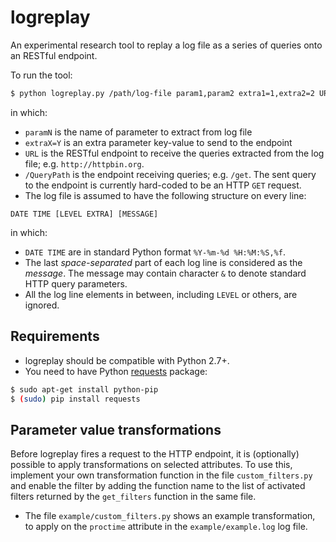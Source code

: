 # logreplay

An experimental research tool to replay a log file as a series of queries onto an RESTful endpoint.

To run the tool:

```bash
$ python logreplay.py /path/log-file param1,param2 extra1=1,extra2=2 URL /QueryPath
```

in which:

* `paramN` is the name of parameter to extract from log file
* `extraX=Y` is an extra parameter key-value to send to the endpoint
* `URL` is the RESTful endpoint to receive the queries extracted from the log file; e.g. `http://httpbin.org`.
* `/QueryPath` is the endpoint receiving queries; e.g. `/get`. The sent query to the endpoint is currently hard-coded to be an HTTP `GET` request.
* The log file is assumed to have the following structure on every line:

```
DATE TIME [LEVEL EXTRA] [MESSAGE]
```
in which:

  * `DATE TIME` are in standard Python format `%Y-%m-%d %H:%M:%S,%f`.
  * The last *space-separated* part of each log line is considered as the *message*. The message may contain character `&` to denote standard HTTP query parameters.
  * All the log line elements in between, including `LEVEL` or others, are ignored.

## Requirements

* logreplay should be compatible with Python 2.7+.
* You need to have Python [requests][1] package:
```bash
$ sudo apt-get install python-pip
$ (sudo) pip install requests
```


## Parameter value transformations

Before logreplay fires a request to the HTTP endpoint, it is (optionally)
possible to apply transformations on selected attributes.
To use this, implement your own transformation function in the file
`custom_filters.py` and enable the filter by adding the function name
to the list of activated filters returned by the `get_filters` function
in the same file.

* The file `example/custom_filters.py` shows an example transformation,
to apply on the `proctime` attribute in the `example/example.log` log file.

[1]: https://pypi.python.org/pypi/requests
